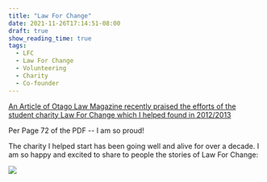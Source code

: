 ```yaml
---
title: "Law For Change"
date: 2021-11-26T17:14:51-08:00
draft: true
show_reading_time: true
tags: 
  - LFC
  - Law For Change
  - Volunteering
  - Charity
  - Co-founder
---
```


[An Article of Otago Law Magazine recently praised the efforts of the student charity Law For Change which I helped found in 2012/2013](/otago-law-issue.pdf)

Per Page 72 of the PDF -- I am so proud!

The charity I helped start has been going well and alive for over a decade. I am so happy and excited to share to people the stories of Law For Change:

![](/student-achievements.png)
